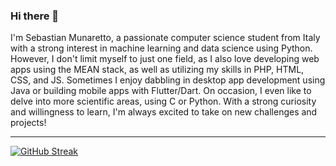 ### Hi there 👋

I'm Sebastian Munaretto, a passionate computer science student from Italy with a strong interest in machine learning and data science using Python. However, I don't limit myself to just one field, as I also love developing web apps using the MEAN stack, as well as utilizing my skills in PHP, HTML, CSS, and JS. Sometimes I enjoy dabbling in desktop app development using Java or building mobile apps with Flutter/Dart. On occasion, I even like to delve into more scientific areas, using C or Python. With a strong curiosity and willingness to learn, I'm always excited to take on new challenges and projects!

<hr>

[![GitHub Streak](https://streak-stats.demolab.com?user=SebastianMunaretto&theme=rising-sun&hide_border=true)](https://git.io/streak-stats)
